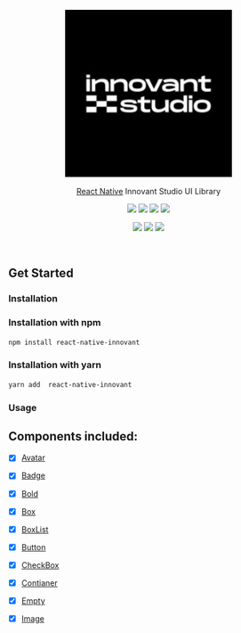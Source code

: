 <p align="center">
  <a href="https://www.innovant.studio/">
    <img alt="react-native-innovant" src="./images/innovant.jpeg"images/innovant.jpeg" width="300">
  </a>
</p>

<p align="center">
    <a href="https://reactnative.dev">React Native</a> Innovant Studio UI Library
</p>

<p align="center">
  <a href="https://www.npmjs.com/package/react-native-innovant"><img src="https://img.shields.io/npm/v/react-native-innovant.svg"></a>
  <a href="https://travis-ci.com/ahmnouira/react-native-innovant"><img src="https://travis-ci.com/ahmnouira/react-native-innovant/master.svg"></a>
  <a href="https://github.com/ahmnouira/react-native-innovant"><img src="https://img.shields.io/github/stars/ahmnouira/react-native-innovant"></a>
  <a href="https://www.npmjs.com/package/react-native-innovant"><img src="https://img.shields.io/npm/dm/react-native-innovant.svg"></a>
</p>

<p align="center">
  <a href="https://codecov.io/gh/ahmnouira/react-native-innovant"><img src="https://codecov.io/gh/ahmnouira/react-native-innovant/coverage.svg"></a>
  <a href="https://github.com/prettier/prettier"><img src="https://img.shields.io/badge/styled_with-prettier-ff69b4.svg"></a>
  <a href="https://opensource.org/licenses/MIT"><img src="https://img.shields.io/badge/License-MIT-blue.svg"></a>
</p>

<br />

## Get Started

### Installation


### Installation with npm

```sh
npm install react-native-innovant
```

### Installation with yarn
```sh
yarn add  react-native-innovant
```

### Usage



## Components included:

- [x] [Avatar]()
- [x] [Badge]()
- [x] [Bold]()
- [x] [Box]()
- [x] [BoxList]()
- [x] [Button]()
- [x] [CheckBox]()
- [x] [Contianer]()
- [x] [Empty]()
- [x] [Image]() 



